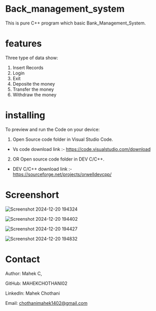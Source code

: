 # Back_management_system
This is pure  C++  program which basic Bank_Management_System.

# features

Three type of data show:

1. Insert Records
2. Login
3. Exit
4. Deposite the money
5. Transfer the money
6. Withdraw the money

# installing

To preview and run the Code on your device:

1. Open Source code folder in Visual Studio Code.
  - Vs code download link :- https://code.visualstudio.com/download
2. OR Open source code folder in DEV C/C++.
  - DEV C/C++ download link :- https://sourceforge.net/projects/orwelldevcpp/

# Screenshort


![Screenshot 2024-12-20 194324](https://github.com/user-attachments/assets/0ed8ba81-717c-49ca-a224-291cd23bcdf7)

![Screenshot 2024-12-20 194402](https://github.com/user-attachments/assets/3ff8b5e7-2533-4900-b03c-55ddd73c6661)

![Screenshot 2024-12-20 194427](https://github.com/user-attachments/assets/d379027b-517d-430c-a9c7-273874125fa6)

![Screenshot 2024-12-20 194832](https://github.com/user-attachments/assets/d36f4577-a3eb-414b-8676-0bb5c5277f32)




# Contact

Author: Mahek C,

GitHub: MAHEKCHOTHANI02

LinkedIn: Mahek Chothani

Email: chothanimahek1402@gmail.com
